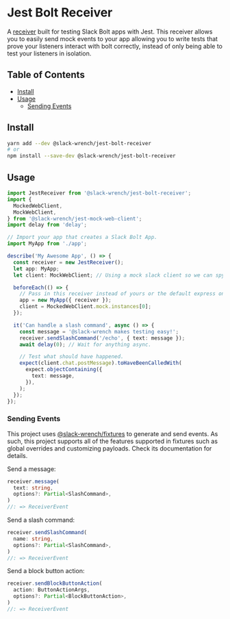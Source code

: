 # Jest Bolt Receiver

A [receiver](https://slack.dev/bolt/concepts#receiver) built for testing Slack Bolt apps with Jest. This receiver allows you to easily send mock events to your app allowing you to write tests that prove your listeners interact with bolt correctly, instead of only being able to test your listeners in isolation.

## Table of Contents

- [Install](#install)
- [Usage](#usage)
  - [Sending Events](#sending-events)

## Install

```bash
yarn add --dev @slack-wrench/jest-bolt-receiver
# or
npm install --save-dev @slack-wrench/jest-bolt-receiver
```

## Usage

```typescript
import JestReceiver from '@slack-wrench/jest-bolt-receiver';
import {
  MockedWebClient,
  MockWebClient,
} from '@slack-wrench/jest-mock-web-client';
import delay from 'delay';

// Import your app that creates a Slack Bolt App.
import MyApp from './app';

describe('My Awesome App', () => {
  const receiver = new JestReceiver();
  let app: MyApp;
  let client: MockWebClient; // Using a mock slack client so we can spy on it

  beforeEach(() => {
    // Pass in this receiver instead of yours or the default express one
    app = new MyApp({ receiver });
    client = MockedWebClient.mock.instances[0];
  });

  it('Can handle a slash command', async () => {
    const message = '@slack-wrench makes testing easy!';
    receiver.sendSlashCommand('/echo', { text: message });
    await delay(0); // Wait for anything async.

    // Test what should have happened.
    expect(client.chat.postMessage).toHaveBeenCalledWith(
      expect.objectContaining({
        text: message,
      }),
    );
  });
});
```

### Sending Events

This project uses [@slack-wrench/fixtures](../fixtures) to generate and send events. As such, this project supports all of the features supported in fixtures such as global overrides and customizing payloads. Check its documentation for details.

Send a message:

```typescript
receiver.message(
  text: string,
  options?: Partial<SlashCommand>,
)
//: => ReceiverEvent
```

Send a slash command:

```typescript
receiver.sendSlashCommand(
  name: string,
  options?: Partial<SlashCommand>,
)
//: => ReceiverEvent
```

Send a block button action:

```typescript
receiver.sendBlockButtonAction(
  action: ButtonActionArgs,
  options?: Partial<BlockButtonAction>,
)
//: => ReceiverEvent
```
